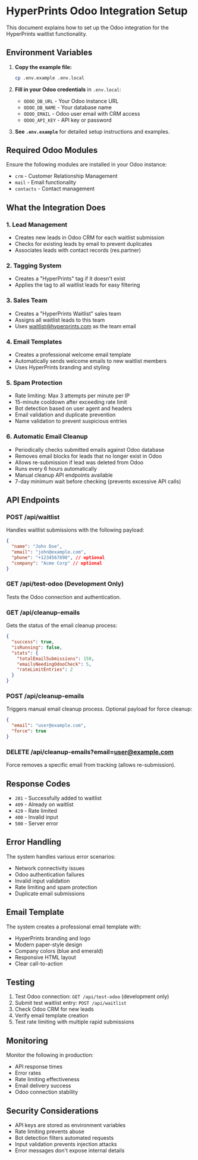 # HyperPrints Odoo Integration Setup

This document explains how to set up the Odoo integration for the HyperPrints waitlist functionality.

## Environment Variables

1. **Copy the example file:**
   ```bash
   cp .env.example .env.local
   ```

2. **Fill in your Odoo credentials** in `.env.local`:
   - `ODOO_DB_URL` - Your Odoo instance URL
   - `ODOO_DB_NAME` - Your database name
   - `ODOO_EMAIL` - Odoo user email with CRM access
   - `ODOO_API_KEY` - API key or password

3. **See `.env.example`** for detailed setup instructions and examples.

## Required Odoo Modules

Ensure the following modules are installed in your Odoo instance:

- `crm` - Customer Relationship Management
- `mail` - Email functionality
- `contacts` - Contact management

## What the Integration Does

### 1. Lead Management
- Creates new leads in Odoo CRM for each waitlist submission
- Checks for existing leads by email to prevent duplicates
- Associates leads with contact records (res.partner)

### 2. Tagging System
- Creates a "HyperPrints" tag if it doesn't exist
- Applies the tag to all waitlist leads for easy filtering

### 3. Sales Team
- Creates a "HyperPrints Waitlist" sales team
- Assigns all waitlist leads to this team
- Uses waitlist@hyperprints.com as the team email

### 4. Email Templates
- Creates a professional welcome email template
- Automatically sends welcome emails to new waitlist members
- Uses HyperPrints branding and styling

### 5. Spam Protection
- Rate limiting: Max 3 attempts per minute per IP
- 15-minute cooldown after exceeding rate limit
- Bot detection based on user agent and headers
- Email validation and duplicate prevention
- Name validation to prevent suspicious entries

### 6. Automatic Email Cleanup
- Periodically checks submitted emails against Odoo database
- Removes email blocks for leads that no longer exist in Odoo
- Allows re-submission if lead was deleted from Odoo
- Runs every 6 hours automatically
- Manual cleanup API endpoints available
- 7-day minimum wait before checking (prevents excessive API calls)

## API Endpoints

### POST /api/waitlist
Handles waitlist submissions with the following payload:
```json
{
  "name": "John Doe",
  "email": "john@example.com",
  "phone": "+1234567890", // optional
  "company": "Acme Corp" // optional
}
```

### GET /api/test-odoo (Development Only)
Tests the Odoo connection and authentication.

### GET /api/cleanup-emails
Gets the status of the email cleanup process:
```json
{
  "success": true,
  "isRunning": false,
  "stats": {
    "totalEmailSubmissions": 150,
    "emailsNeedingOdooCheck": 5,
    "rateLimitEntries": 2
  }
}
```

### POST /api/cleanup-emails
Triggers manual email cleanup process. Optional payload for force cleanup:
```json
{
  "email": "user@example.com",
  "force": true
}
```

### DELETE /api/cleanup-emails?email=user@example.com
Force removes a specific email from tracking (allows re-submission).

## Response Codes

- `201` - Successfully added to waitlist
- `409` - Already on waitlist
- `429` - Rate limited
- `400` - Invalid input
- `500` - Server error

## Error Handling

The system handles various error scenarios:
- Network connectivity issues
- Odoo authentication failures
- Invalid input validation
- Rate limiting and spam protection
- Duplicate email submissions

## Email Template

The system creates a professional email template with:
- HyperPrints branding and logo
- Modern paper-style design
- Company colors (blue and emerald)
- Responsive HTML layout
- Clear call-to-action

## Testing

1. Test Odoo connection: `GET /api/test-odoo` (development only)
2. Submit test waitlist entry: `POST /api/waitlist`
3. Check Odoo CRM for new leads
4. Verify email template creation
5. Test rate limiting with multiple rapid submissions

## Monitoring

Monitor the following in production:
- API response times
- Error rates
- Rate limiting effectiveness
- Email delivery success
- Odoo connection stability

## Security Considerations

- API keys are stored as environment variables
- Rate limiting prevents abuse
- Bot detection filters automated requests
- Input validation prevents injection attacks
- Error messages don't expose internal details
